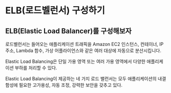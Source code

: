 # ELB(로드벨런서) 구성하기

## ELB(Elastic Load Balancer)를 구성해보자

로드벨런서는 들어오는 애플리케이션 트래픽을 Amazon EC2 인스턴스, 컨테이너, IP 주소, Lambda 함수,
가상 어플라이언스와 같은 여러 대상에 자동으로 분산시킵니다.

Elastic Load Balancing은 단일 가용 영역 또는 여러 가용 영역에서 다양한 애플리케이션 부하를
처리할 수 있다.

Elastic Load Balancing이 제공하는 네 가지 로드 밸런서는 모두 애플리케이션의 내결함성에 필요한
고가용성, 자동 조정, 강력한 보안을 갖추고 있다.
